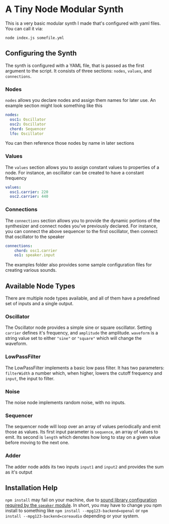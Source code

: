 # A Tiny Node Modular Synth
This is a very basic modular synth I made that's configured with yaml files. You can call it via:
```
node index.js somefile.yml
```


## Configuring the Synth
The synth is configured with a YAML file, that is passed as the first argument to the script.
It consists of three sections: `nodes`, `values`, and `connections`.

### Nodes
`nodes` allows you declare nodes and assign them names for later use.
An example section might look something like this
```yaml
nodes:
  osc1: Oscillator
  osc2: Oscillator
  chord: Sequencer
  lfo: Oscillator
```
You can then reference those nodes by name in later sections

### Values
The `values` section allows you to assign constant values to properties of a node.
For instance, an oscillator can be created to have a constant frequency
```yaml
values:
  osc1.carrier: 220
  osc2.carrier: 440
```

### Connections
The `connections` section allows you to provide the dynamic portions of the synthesizer and connect nodes you've previously declared.
For instance, you can connect the above sequencer to the first oscillator, then connect that oscillator to the speaker
```yaml
connections:
    chord: osc1.carrier
    os1: speaker.input
```

The examples folder also provides some sample configuration files for creating various sounds.

## Available Node Types
There are multiple node types available, and all of them have a predefined set of inputs and a single output.

### Oscillator
The Oscillator node provides a simple sine or square oscillator. Setting `carrier` defines it's frequency, and `amplitude` the amplitude.
`waveform` is a string value set to either `"sine"` or `"square"` which will change the waveform.

### LowPassFilter
The LowPassFilter implements a basic low pass filter. It has two parameters: `filterWidth` a number which, when higher, lowers the cutoff frequency and `input`, the input to filter.

### Noise
The noise node implements random noise, with no inputs.

### Sequencer
The sequencer node will loop over an array of values periodically and emit those as values.
Its first input parameter is `sequence`, an array of values to emit.
Its second is `length` which denotes how long to stay on a given value before moving to the next one.

### Adder
The adder node adds its two inputs `input1` and `input2` and provides the sum as it's output

## Installation Help
`npm install` may fail on your machine, due to [sound library configuration required by the `speaker` module](https://github.com/TooTallNate/node-speaker#audio-backend-selection).
In short, you may have to change you npm install to something like `npm install --mpg123-backend=openal` or `npm install --mpg123-backend=coreaudio` depending or your system.
